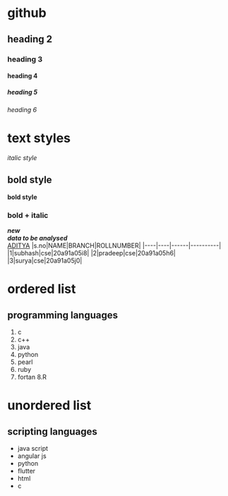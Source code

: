 # github
## heading 2
### heading 3
#### heading 4
##### heading 5
###### heading 6
# text styles
*italic style*<br/>
## bold style
**bold style**
### bold + italic
***new***<br/>
*****data to be analysed*****<br/>
[ADITYA](https://www.aec.edu.in/)
|s.no|NAME|BRANCH|ROLLNUMBER|
|----|----|------|----------|
|1|subhash|cse|20a91a05i8|
|2|pradeep|cse|20a91a05h6|
|3|surya|cse|20a91a05j0|
# ordered list
## programming languages
1. c
2. c++
3. java
4. python
5. pearl
6. ruby
7. fortan
8.R
# unordered list
## scripting languages
- java script
- angular js
- python
- flutter
- html
- c
